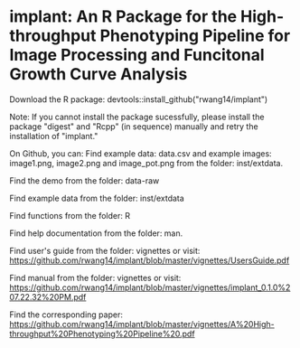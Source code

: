 # implant: An R Package for the High-throughput Phenotyping Pipeline for Image Processing and Funcitonal Growth Curve Analysis
Download the R package: 
devtools::install_github("rwang14/implant")

Note: If you cannot install the package sucessfully, please install the package "digest" and "Rcpp" (in sequence) manually and retry the installation of "implant."

On Github, you can:
Find example data: data.csv and example images: image1.png, image2.png and image_pot.png from the folder: inst/extdata.

Find the demo from the folder: data-raw

Find example data from the folder: inst/extdata

Find functions from the folder: R

Find help documentation from the folder: man.

Find user's guide from the folder: vignettes or visit: https://github.com/rwang14/implant/blob/master/vignettes/UsersGuide.pdf

Find manual from the  folder: vignettes or visit: https://github.com/rwang14/implant/blob/master/vignettes/implant_0.1.0%207.22.32%20PM.pdf

Find the corresponding paper:  https://github.com/rwang14/implant/blob/master/vignettes/A%20High-throughput%20Phenotyping%20Pipeline%20.pdf
